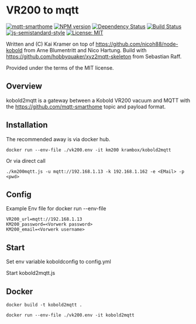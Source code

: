 # VR200 to mqtt

[![mqtt-smarthome](https://img.shields.io/badge/mqtt-smarthome-blue.svg)](https://github.com/mqtt-smarthome/mqtt-smarthome)
[![NPM version](https://badge.fury.io/js/kobold2mqtt.svg)](http://badge.fury.io/js/kobold2mqtt)
[![Dependency Status](https://img.shields.io/gemnasium/krambox/kobold2mqtt.svg?maxAge=2592000)](https://gemnasium.com/github.com/krambox/kobold2mqtt)
[![Build Status](https://travis-ci.org/krambox/kobold2mqtt.svg?branch=master)](https://travis-ci.org/krambox/kobold2mqtt)
[![js-semistandard-style](https://img.shields.io/badge/code%20style-semistandard-brightgreen.svg?style=flat-square)](https://github.com/Flet/semistandard)
[![License: MIT](https://img.shields.io/badge/License-MIT-yellow.svg)](https://opensource.org/licenses/MIT)

Written and (C) Kai Kramer on top of https://github.com/nicoh88/node-kobold from Arne Blumentritt and Nico Hartung. Build with https://github.com/hobbyquaker/xyz2mqtt-skeleton from Sebastian Raff.

Provided under the terms of the MIT license.

## Overview 

kobold2mqtt is a gateway between a Kobold VR200 vacuum and MQTT with the  https://github.com/mqtt-smarthome topic and payload format.

## Installation

The recommended away is via docker hub.

    docker run --env-file ./vk200.env -it km200 krambox/kobold2mqtt

Or via direct call

    ./km200mqtt.js -u mqtt://192.168.1.13 -k 192.168.1.162 -e <EMail> -p <pwd>

## Config

Example Env file for docker run --env-file

```
VR200_url=mqtt://192.168.1.13
KM200_password=<Vorwerk password>
KM200_email=<Vorwerk username>
```


## Start

Set env variable koboldconfig to config.yml

Start kobold2mqtt.js

## Docker

    docker build -t kobold2mqtt .

    docker run --env-file ./vk200.env -it kobold2mqtt 
